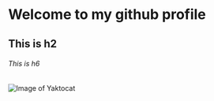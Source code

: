 # Welcome to my github profile
## This is h2
###### This is h6
![Image of Yaktocat](https://octodex.github.com/images/yaktocat.png)
